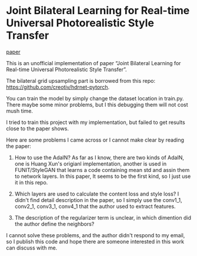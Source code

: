 <br><br><br>

# Joint Bilateral Learning for Real-time Universal Photorealistic Style Transfer
 [paper](https://arxiv.org/pdf/2004.10955.pdf) 

This is an unofficial implementation of paper “Joint Bilateral Learning for Real-time Universal Photorealistic Style Transfer”.

The bilateral grid upsampling part is borrowed from this repo: https://github.com/creotiv/hdrnet-pytorch.

You can train the model by simply change the dataset location in train.py. There maybe some minor problems,
but I this debugging them will not cost mush time.

I tried to train this project with my implementation, but failed to get results close to the paper shows.

Here are some problems I came across or I cannot make clear by reading the paper:

1. How to use the AdaIN? As far as I know, there are two kinds of AdaIN, one is Huang Xun's origianl implementation,
another is used in FUNIT/StyleGAN that learns a code containing mean std and assin them to network layers. In this paper, 
It seems to be the first kind, so I just use it in this repo.

2. Which layers are used to calculate the content loss and style loss? I didn't find detail description in the paper,
so I simply use the conv1_1, conv2_1, conv3_1, conv4_1 that the author used to extract features.

3. The description of the regularizer term is unclear, in which dimention did the author define the neighbors?

I cannot solve these problems, and the author didn't respond to my email, so I publish this code and hope there are someone 
interested in this work can discuss with me.
